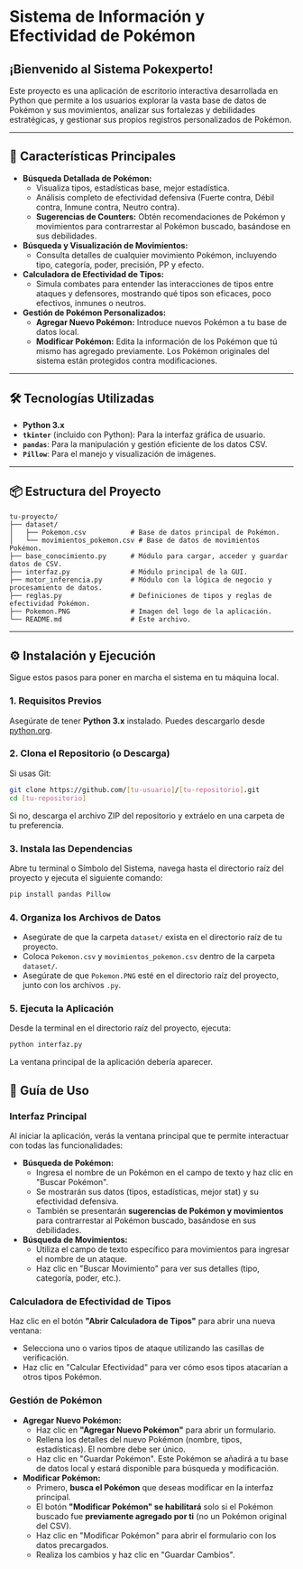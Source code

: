 

# Sistema de Información y Efectividad de Pokémon

## ¡Bienvenido al Sistema Pokexperto\!

Este proyecto es una aplicación de escritorio interactiva desarrollada en Python que permite a los usuarios explorar la vasta base de datos de Pokémon y sus movimientos, analizar sus fortalezas y debilidades estratégicas, y gestionar sus propios registros personalizados de Pokémon.

-----

## 🚀 Características Principales

  * **Búsqueda Detallada de Pokémon:**
      * Visualiza tipos, estadísticas base, mejor estadística.
      * Análisis completo de efectividad defensiva (Fuerte contra, Débil contra, Inmune contra, Neutro contra).
      * **Sugerencias de Counters:** Obtén recomendaciones de Pokémon y movimientos para contrarrestar al Pokémon buscado, basándose en sus debilidades.
  * **Búsqueda y Visualización de Movimientos:**
      * Consulta detalles de cualquier movimiento Pokémon, incluyendo tipo, categoría, poder, precisión, PP y efecto.
  * **Calculadora de Efectividad de Tipos:**
      * Simula combates para entender las interacciones de tipos entre ataques y defensores, mostrando qué tipos son eficaces, poco efectivos, inmunes o neutros.
  * **Gestión de Pokémon Personalizados:**
      * **Agregar Nuevo Pokémon:** Introduce nuevos Pokémon a tu base de datos local.
      * **Modificar Pokémon:** Edita la información de los Pokémon que tú mismo has agregado previamente. Los Pokémon originales del sistema están protegidos contra modificaciones.

-----

## 🛠️ Tecnologías Utilizadas

  * **Python 3.x**
  * **`tkinter`** (incluido con Python): Para la interfaz gráfica de usuario.
  * **`pandas`**: Para la manipulación y gestión eficiente de los datos CSV.
  * **`Pillow`**: Para el manejo y visualización de imágenes.

-----

## 📦 Estructura del Proyecto

```
tu-proyecto/
├── dataset/
│   ├── Pokemon.csv           # Base de datos principal de Pokémon.
│   └── movimientos_pokemon.csv # Base de datos de movimientos Pokémon.
├── base_conocimiento.py      # Módulo para cargar, acceder y guardar datos de CSV.
├── interfaz.py               # Módulo principal de la GUI.
├── motor_inferencia.py       # Módulo con la lógica de negocio y procesamiento de datos.
├── reglas.py                 # Definiciones de tipos y reglas de efectividad Pokémon.
├── Pokemon.PNG               # Imagen del logo de la aplicación.
└── README.md                 # Este archivo.
```

-----

## ⚙️ Instalación y Ejecución

Sigue estos pasos para poner en marcha el sistema en tu máquina local.

### 1\. Requisitos Previos

Asegúrate de tener **Python 3.x** instalado. Puedes descargarlo desde [python.org](https://www.python.org/downloads/).

### 2\. Clona el Repositorio (o Descarga)

Si usas Git:

```bash
git clone https://github.com/[tu-usuario]/[tu-repositorio].git
cd [tu-repositorio]
```

Si no, descarga el archivo ZIP del repositorio y extráelo en una carpeta de tu preferencia.

### 3\. Instala las Dependencias

Abre tu terminal o Símbolo del Sistema, navega hasta el directorio raíz del proyecto y ejecuta el siguiente comando:

```bash
pip install pandas Pillow
```

### 4\. Organiza los Archivos de Datos

  * Asegúrate de que la carpeta `dataset/` exista en el directorio raíz de tu proyecto.
  * Coloca `Pokemon.csv` y `movimientos_pokemon.csv` dentro de la carpeta `dataset/`.
  * Asegúrate de que `Pokemon.PNG` esté en el directorio raíz del proyecto, junto con los archivos `.py`.

### 5\. Ejecuta la Aplicación

Desde la terminal en el directorio raíz del proyecto, ejecuta:

```bash
python interfaz.py
```

La ventana principal de la aplicación debería aparecer.


## 📖 Guía de Uso

### Interfaz Principal

Al iniciar la aplicación, verás la ventana principal que te permite interactuar con todas las funcionalidades:

  * **Búsqueda de Pokémon:**
      * Ingresa el nombre de un Pokémon en el campo de texto y haz clic en "Buscar Pokémon".
      * Se mostrarán sus datos (tipos, estadísticas, mejor stat) y su efectividad defensiva.
      * También se presentarán **sugerencias de Pokémon y movimientos** para contrarrestar al Pokémon buscado, basándose en sus debilidades.
  * **Búsqueda de Movimientos:**
      * Utiliza el campo de texto específico para movimientos para ingresar el nombre de un ataque.
      * Haz clic en "Buscar Movimiento" para ver sus detalles (tipo, categoría, poder, etc.).

### Calculadora de Efectividad de Tipos

Haz clic en el botón **"Abrir Calculadora de Tipos"** para abrir una nueva ventana:

  * Selecciona uno o varios tipos de ataque utilizando las casillas de verificación.
  * Haz clic en "Calcular Efectividad" para ver cómo esos tipos atacarían a otros tipos Pokémon.

### Gestión de Pokémon

  * **Agregar Nuevo Pokémon:**
      * Haz clic en **"Agregar Nuevo Pokémon"** para abrir un formulario.
      * Rellena los detalles del nuevo Pokémon (nombre, tipos, estadísticas). El nombre debe ser único.
      * Haz clic en "Guardar Pokémon". Este Pokémon se añadirá a tu base de datos local y estará disponible para búsqueda y modificación.
  * **Modificar Pokémon:**
      * Primero, **busca el Pokémon** que deseas modificar en la interfaz principal.
      * El botón **"Modificar Pokémon" se habilitará** solo si el Pokémon buscado fue **previamente agregado por ti** (no un Pokémon original del CSV).
      * Haz clic en "Modificar Pokémon" para abrir el formulario con los datos precargados.
      * Realiza los cambios y haz clic en "Guardar Cambios".

